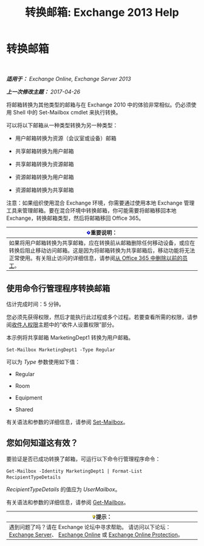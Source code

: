 ﻿---
title: '转换邮箱: Exchange 2013 Help'
TOCTitle: 转换邮箱
ms:assetid: dfed045e-a740-4a90-aff9-c58d53592f79
ms:mtpsurl: https://technet.microsoft.com/zh-cn/library/JJ710164(v=EXCHG.150)
ms:contentKeyID: 50491805
ms.date: 01/11/2018
mtps_version: v=EXCHG.150
ms.translationtype: HT
---

# 转换邮箱

 

_**适用于：** Exchange Online, Exchange Server 2013_

_**上一次修改主题：** 2017-04-26_

将邮箱转换为其他类型的邮箱与在 Exchange 2010 中的体验非常相似。仍必须使用 Shell 中的 Set-Mailbox cmdlet 来执行转换。

可以将以下邮箱从一种类型转换为另一种类型：

  - 用户邮箱转换为资源（会议室或设备）邮箱

  - 共享邮箱转换为用户邮箱

  - 共享邮箱转换为资源邮箱

  - 资源邮箱转换为用户邮箱

  - 资源邮箱转换为共享邮箱

注意：如果组织使用混合 Exchange 环境，你需要通过使用本地 Exchange 管理工具来管理邮箱。要在混合环境中转换邮箱，你可能需要将邮箱移回本地 Exchange，转换邮箱类型，然后将邮箱移回 Office 365。

<table>
<thead>
<tr class="header">
<th><img src="images/Bb124558.important(EXCHG.150).gif" title="重要说明" alt="重要说明" />重要说明：</th>
</tr>
</thead>
<tbody>
<tr class="odd">
<td>如果将用户邮箱转换为共享邮箱，应在转换前从邮箱删除任何移动设备，或应在转换后阻止移动访问邮箱。这是因为将邮箱转换为共享邮箱后，移动功能将无法正常使用。有关阻止访问的详细信息，请参阅<a href="https://go.microsoft.com/fwlink/p/?linkid=847873">从 Office 365 中删除以前的员工</a>。</td>
</tr>
</tbody>
</table>


## 使用命令行管理程序转换邮箱

估计完成时间：5 分钟。

您必须先获得权限，然后才能执行此过程或多个过程。若要查看所需的权限，请参阅[收件人权限](recipients-permissions-exchange-2013-help.md)主题中的“收件人设置权限”部分。

本示例将共享邮箱 MarketingDept1 转换为用户邮箱。

    Set-Mailbox MarketingDept1 -Type Regular

可以为 *Type* 参数使用如下值：

  - Regular

  - Room

  - Equipment

  - Shared

有关语法和参数的详细信息，请参阅 [Set-Mailbox](https://technet.microsoft.com/zh-cn/library/bb123981\(v=exchg.150\))。

## 您如何知道这有效？

要验证是否已成功转换了邮箱，可运行以下命令行管理程序命令：

    Get-Mailbox -Identity MarketingDept1 | Format-List RecipientTypeDetails

*RecipientTypeDetails* 的值应为 *UserMailbox*。

有关语法和参数的详细信息，请参阅 [Get-Mailbox](https://technet.microsoft.com/zh-cn/library/bb123685\(v=exchg.150\))。

<table>
<thead>
<tr class="header">
<th><img src="images/Bb124558.tip(EXCHG.150).gif" title="提示" alt="提示" />提示：</th>
</tr>
</thead>
<tbody>
<tr class="odd">
<td>遇到问题了吗？请在 Exchange 论坛中寻求帮助。 请访问以下论坛：<a href="https://go.microsoft.com/fwlink/p/?linkid=60612">Exchange Server</a>、 <a href="https://go.microsoft.com/fwlink/p/?linkid=267542">Exchange Online</a> 或 <a href="https://go.microsoft.com/fwlink/p/?linkid=285351">Exchange Online Protection</a>。</td>
</tr>
</tbody>
</table>

